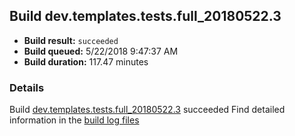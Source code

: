 ## Build dev.templates.tests.full_20180522.3
- **Build result:** `succeeded`
- **Build queued:** 5/22/2018 9:47:37 AM
- **Build duration:** 117.47 minutes
### Details
Build [dev.templates.tests.full_20180522.3](https://winappstudio.visualstudio.com/web/build.aspx?pcguid=a4ef43be-68ce-4195-a619-079b4d9834c2&builduri=vstfs%3a%2f%2f%2fBuild%2fBuild%2f25709) succeeded
Find detailed information in the [build log files](https://uwpctdiags.blob.core.windows.net/buildlogs/dev.templates.tests.full_20180522.3_logs.zip)
